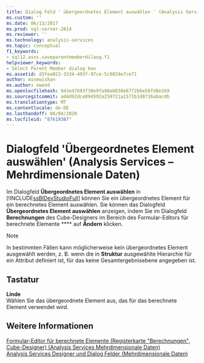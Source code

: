 ```yaml
---
title: Dialog Feld ' übergeordnetes Element auswählen ' (Analysis Services Mehrdimensionale Daten) | Microsoft-Dokumentation
ms.custom: ''
ms.date: 06/13/2017
ms.prod: sql-server-2014
ms.reviewer: ''
ms.technology: analysis-services
ms.topic: conceptual
f1_keywords:
- sql12.asvs.saveparentmemberdilaog.f1
helpviewer_keywords:
- Select Parent Member dialog box
ms.assetid: d3fea023-3334-493f-97ce-5c9829e7ce71
author: minewiskan
ms.author: owend
ms.openlocfilehash: 943e47693f30e9fa98a8830e6772b6e56fd8e169
ms.sourcegitcommit: ad4d92dce894592a259721a1571b1d8736abacdb
ms.translationtype: MT
ms.contentlocale: de-DE
ms.lasthandoff: 08/04/2020
ms.locfileid: "87619387"
---
```

# <a name="select-parent-member-dialog-box-analysis-services---multidimensional-data"></a>Dialogfeld 'Übergeordnetes Element auswählen' (Analysis Services – Mehrdimensionale Daten)
  Im Dialogfeld **Übergeordnetes Element auswählen** in [!INCLUDE[ssBIDevStudioFull](../includes/ssbidevstudiofull-md.md)] können Sie ein übergeordnetes Element für ein berechnetes Element auswählen. Sie können das Dialogfeld **Übergeordnetes Element auswählen** anzeigen, indem Sie im Dialogfeld **Berechnungen** des Cube-Designers im Bereich des Formular-Editors für berechnete Elemente **** auf **Ändern** klicken.  
  
> [!NOTE]  
>  In bestimmten Fällen kann möglicherweise kein übergeordnetes Element ausgewählt werden, z. B. wenn die in **Struktur** ausgewählte Hierarchie für ein Attribut definiert ist, für das keine Gesamtergebnisebene angegeben ist.  
  
## <a name="options"></a>Tastatur  
 **Linde**  
 Wählen Sie das übergeordnete Element aus, das für das berechnete Element verwendet wird.  
  
## <a name="see-also"></a>Weitere Informationen  
 [Formular-Editor für berechnete Elemente &#40;Registerkarte "Berechnungen", Cube-Designer&#41; &#40;Analysis Services Mehrdimensionale Daten&#41;](calculated-member-form-editor-cube-designer-analysis-services-multidimensional-data.md)   
 [Analysis Services Designer und Dialog Felder &#40;Mehrdimensionale Daten&#41;](analysis-services-designers-and-dialog-boxes-multidimensional-data.md)  
  
  
